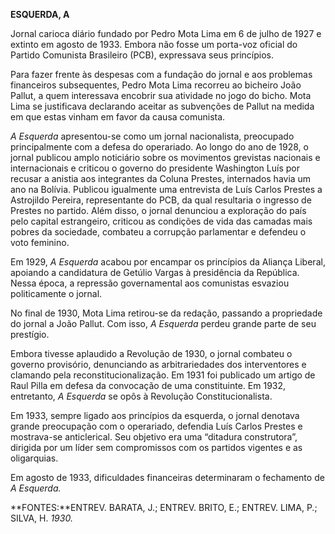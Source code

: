 **ESQUERDA, A**

Jornal carioca diário fundado por Pedro Mota Lima em 6 de julho de 1927
e extinto em agosto de 1933. Embora não fosse um porta-voz oficial do
Partido Comunista Brasileiro (PCB), expressava seus princípios.

Para fazer frente às despesas com a fundação do jornal e aos problemas
financeiros subsequentes, Pedro Mota Lima recorreu ao bicheiro João
Pallut, a quem interessava encobrir sua atividade no jogo do bicho. Mota
Lima se justificava declarando aceitar as subvenções de Pallut na medida
em que estas vinham em favor da causa comunista.

*A Esquerda* apresentou-se como um jornal nacionalista, preocupado
principalmente com a defesa do operariado. Ao longo do ano de 1928, o
jornal publicou amplo noticiário sobre os movimentos grevistas nacionais
e internacionais e criticou o governo do presidente Washington Luís por
recusar a anistia aos integrantes da Coluna Prestes, internados havia um
ano na Bolívia. Publicou igualmente uma entrevista de Luís Carlos
Prestes a Astrojildo Pereira, representante do PCB, da qual resultaria o
ingresso de Prestes no partido. Além disso, o jornal denunciou a
exploração do país pelo capital estrangeiro, criticou as condições de
vida das camadas mais pobres da sociedade, combateu a corrupção
parlamentar e defendeu o voto feminino.

Em 1929, *A Esquerda* acabou por encampar os princípios da Aliança
Liberal, apoiando a candidatura de Getúlio Vargas à presidência da
República. Nessa época, a repressão governamental aos comunistas
esvaziou politicamente o jornal.

No final de 1930, Mota Lima retirou-se da redação, passando a
propriedade do jornal a João Pallut. Com isso, *A Esquerda* perdeu
grande parte de seu prestígio.

Embora tivesse aplaudido a Revolução de 1930, o jornal combateu o
governo provisório, denunciando as arbitrariedades dos interventores e
clamando pela reconstitucionalização. Em 1931 foi publicado um artigo de
Raul Pilla em defesa da convocação de uma constituinte. Em 1932,
entretanto, *A Esquerda* se opôs à Revolução Constitucionalista.

Em 1933, sempre ligado aos princípios da esquerda, o jornal denotava
grande preocupação com o operariado, defendia Luís Carlos Prestes e
mostrava-se anticlerical. Seu objetivo era uma “ditadura construtora”,
dirigida por um líder sem compromissos com os partidos vigentes e as
oligarquias.

Em agosto de 1933, dificuldades financeiras determinaram o fechamento de
*A Esquerda.*

**FONTES:**ENTREV. BARATA, J.; ENTREV. BRITO, E.; ENTREV. LIMA, P.;
SILVA, H. *1930.*
